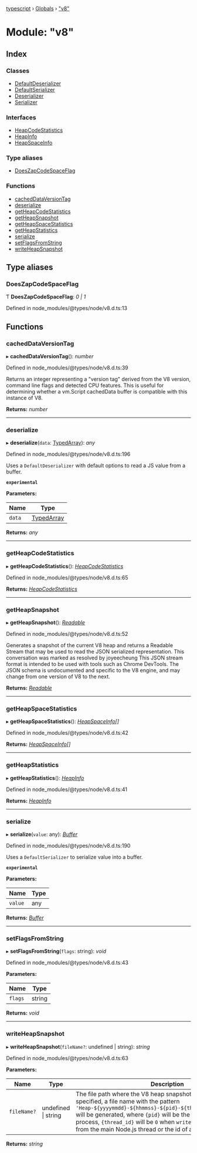 [typescript](../README.md) › [Globals](../globals.md) › ["v8"](_v8_.md)

# Module: "v8"

## Index

### Classes

* [DefaultDeserializer](../classes/_v8_.defaultdeserializer.md)
* [DefaultSerializer](../classes/_v8_.defaultserializer.md)
* [Deserializer](../classes/_v8_.deserializer.md)
* [Serializer](../classes/_v8_.serializer.md)

### Interfaces

* [HeapCodeStatistics](../interfaces/_v8_.heapcodestatistics.md)
* [HeapInfo](../interfaces/_v8_.heapinfo.md)
* [HeapSpaceInfo](../interfaces/_v8_.heapspaceinfo.md)

### Type aliases

* [DoesZapCodeSpaceFlag](_v8_.md#doeszapcodespaceflag)

### Functions

* [cachedDataVersionTag](_v8_.md#cacheddataversiontag)
* [deserialize](_v8_.md#deserialize)
* [getHeapCodeStatistics](_v8_.md#getheapcodestatistics)
* [getHeapSnapshot](_v8_.md#getheapsnapshot)
* [getHeapSpaceStatistics](_v8_.md#getheapspacestatistics)
* [getHeapStatistics](_v8_.md#getheapstatistics)
* [serialize](_v8_.md#serialize)
* [setFlagsFromString](_v8_.md#setflagsfromstring)
* [writeHeapSnapshot](_v8_.md#writeheapsnapshot)

## Type aliases

###  DoesZapCodeSpaceFlag

Ƭ **DoesZapCodeSpaceFlag**: *0 | 1*

Defined in node_modules/@types/node/v8.d.ts:13

## Functions

###  cachedDataVersionTag

▸ **cachedDataVersionTag**(): *number*

Defined in node_modules/@types/node/v8.d.ts:39

Returns an integer representing a "version tag" derived from the V8 version, command line flags and detected CPU features.
This is useful for determining whether a vm.Script cachedData buffer is compatible with this instance of V8.

**Returns:** *number*

___

###  deserialize

▸ **deserialize**(`data`: [TypedArray](nodejs.md#typedarray)): *any*

Defined in node_modules/@types/node/v8.d.ts:196

Uses a `DefaultDeserializer` with default options to read a JS value from a buffer.

**`experimental`** 

**Parameters:**

Name | Type |
------ | ------ |
`data` | [TypedArray](nodejs.md#typedarray) |

**Returns:** *any*

___

###  getHeapCodeStatistics

▸ **getHeapCodeStatistics**(): *[HeapCodeStatistics](../interfaces/_v8_.heapcodestatistics.md)*

Defined in node_modules/@types/node/v8.d.ts:65

**Returns:** *[HeapCodeStatistics](../interfaces/_v8_.heapcodestatistics.md)*

___

###  getHeapSnapshot

▸ **getHeapSnapshot**(): *[Readable](../classes/_stream_.internal.readable.md)*

Defined in node_modules/@types/node/v8.d.ts:52

Generates a snapshot of the current V8 heap and returns a Readable
Stream that may be used to read the JSON serialized representation.
This conversation was marked as resolved by joyeecheung
This JSON stream format is intended to be used with tools such as
Chrome DevTools. The JSON schema is undocumented and specific to the
V8 engine, and may change from one version of V8 to the next.

**Returns:** *[Readable](../classes/_stream_.internal.readable.md)*

___

###  getHeapSpaceStatistics

▸ **getHeapSpaceStatistics**(): *[HeapSpaceInfo](../interfaces/_v8_.heapspaceinfo.md)[]*

Defined in node_modules/@types/node/v8.d.ts:42

**Returns:** *[HeapSpaceInfo](../interfaces/_v8_.heapspaceinfo.md)[]*

___

###  getHeapStatistics

▸ **getHeapStatistics**(): *[HeapInfo](../interfaces/_v8_.heapinfo.md)*

Defined in node_modules/@types/node/v8.d.ts:41

**Returns:** *[HeapInfo](../interfaces/_v8_.heapinfo.md)*

___

###  serialize

▸ **serialize**(`value`: any): *[Buffer](../classes/buffer.md)*

Defined in node_modules/@types/node/v8.d.ts:190

Uses a `DefaultSerializer` to serialize value into a buffer.

**`experimental`** 

**Parameters:**

Name | Type |
------ | ------ |
`value` | any |

**Returns:** *[Buffer](../classes/buffer.md)*

___

###  setFlagsFromString

▸ **setFlagsFromString**(`flags`: string): *void*

Defined in node_modules/@types/node/v8.d.ts:43

**Parameters:**

Name | Type |
------ | ------ |
`flags` | string |

**Returns:** *void*

___

###  writeHeapSnapshot

▸ **writeHeapSnapshot**(`fileName?`: undefined | string): *string*

Defined in node_modules/@types/node/v8.d.ts:63

**Parameters:**

Name | Type | Description |
------ | ------ | ------ |
`fileName?` | undefined &#124; string | The file path where the V8 heap snapshot is to be saved. If not specified, a file name with the pattern `'Heap-${yyyymmdd}-${hhmmss}-${pid}-${thread_id}.heapsnapshot'` will be generated, where `{pid}` will be the PID of the Node.js process, `{thread_id}` will be `0` when `writeHeapSnapshot()` is called from the main Node.js thread or the id of a worker thread.  |

**Returns:** *string*
